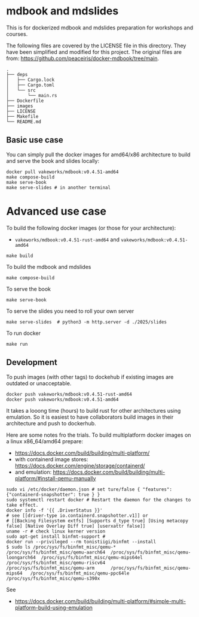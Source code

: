 # mdbook and mdslides

This is for dockerized mdbook and mdslides preparation for workshops and courses.

The following files are covered by the LICENSE file in this directory.
They have been simplified and modified for this project.
The original files are from: https://github.com/peaceiris/docker-mdbook/tree/main.

```
.
├── deps
│   ├── Cargo.lock
│   ├── Cargo.toml
│   └── src
│       └── main.rs
├── Dockerfile
├── images
├── LICENSE
├── Makefile
└── README.md
```
## Basic use case

You can simply pull the docker images for amd64/x86 architecture to build and serve the book and slides locally:
```
docker pull vakeworks/mdbook:v0.4.51-amd64
make compose-build
make serve-book 
make serve-slides # in another terminal
```

# Advanced use case
To build the following docker images (or those for your architecture):

- `vakeworks/mdbook:v0.4.51-rust-amd64` and `vakeworks/mdbook:v0.4.51-amd64`

```
make build
```

To build the mdbook and mdslides
```
make compose-build
```

To serve the book
```
make serve-book
```

To serve the slides you need to roll your own server
```
make serve-slides  # python3 -m http.server -d ./2025/slides
```

To run docker
```
make run
```

## Development

To push images (with other tags) to dockehub if existing images are outdated or unacceptable.
```
docker push vakeworks/mdbook:v0.4.51-rust-amd64
docker push vakeworks/mdbook:v0.4.51-amd64
```

It takes a looong time (hours) to build rust for other architectures using emulation.
So it is easiest to have collaborators build images in their architecture and push to dockerhub.

Here are some notes fro the trials.
To build multiplatform docker images on a linux x86_64/amd64 prepare:
- https://docs.docker.com/build/building/multi-platform/
- with containerd image stores: https://docs.docker.com/engine/storage/containerd/
- and emulation: https://docs.docker.com/build/building/multi-platform/#install-qemu-manually

```
sudo vi /etc/docker/daemon.json # set ture/false { "features": {"containerd-snapshotter": true } }
sudo systemctl restart docker # Restart the daemon for the changes to take effect.
docker info -f '{{ .DriverStatus }}'  
# see [[driver-type io.containerd.snapshotter.v1]] or 
# [[Backing Filesystem extfs] [Supports d_type true] [Using metacopy false] [Native Overlay Diff true] [userxattr false]]
uname -r # check linux kerner version
sudo apt-get install binfmt-support #
docker run --privileged --rm tonistiigi/binfmt --install 
$ sudo ls /proc/sys/fs/binfmt_misc/qemu-*
/proc/sys/fs/binfmt_misc/qemu-aarch64  /proc/sys/fs/binfmt_misc/qemu-loongarch64  /proc/sys/fs/binfmt_misc/qemu-mips64el  /proc/sys/fs/binfmt_misc/qemu-riscv64
/proc/sys/fs/binfmt_misc/qemu-arm      /proc/sys/fs/binfmt_misc/qemu-mips64	  /proc/sys/fs/binfmt_misc/qemu-ppc64le   /proc/sys/fs/binfmt_misc/qemu-s390x
```
See
- https://docs.docker.com/build/building/multi-platform/#simple-multi-platform-build-using-emulation

